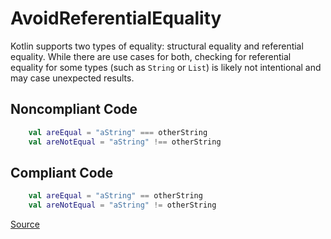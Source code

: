 # AvoidReferentialEquality

Kotlin supports two types of equality: structural equality and referential equality. While there are
use cases for both, checking for referential equality for some types (such as `String` or `List`) is
likely not intentional and may case unexpected results.

## Noncompliant Code

```kotlin
    val areEqual = "aString" === otherString
    val areNotEqual = "aString" !== otherString
```
## Compliant Code

```kotlin
    val areEqual = "aString" == otherString
    val areNotEqual = "aString" != otherString
```

[Source](https://arturbosch.github.io/detekt/potential-bugs.html#avoidreferentialequality)
